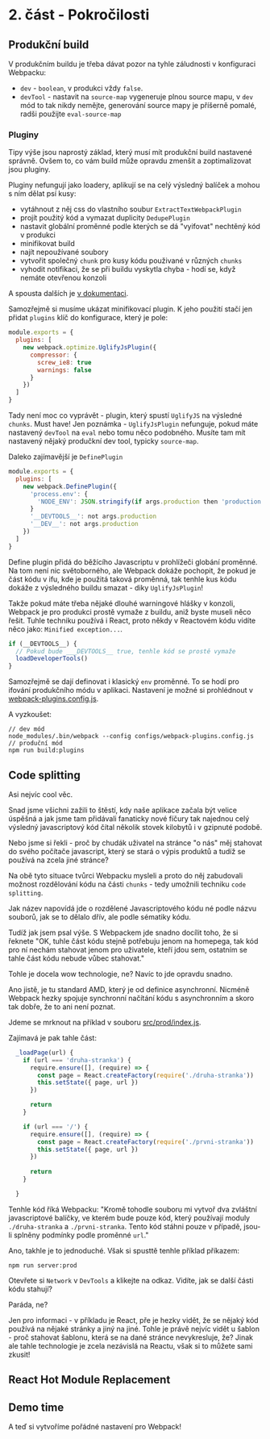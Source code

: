 # 2. část - Pokročilosti

## Produkční build
V produkčním buildu je třeba dávat pozor na tyhle záludnosti v konfiguraci Webpacku:

- `dev` - `boolean`, v produkci vždy `false`.
- `devTool` - nastavit na `source-map` vygeneruje plnou source mapu, v `dev` mód to tak nikdy nemějte,
generování source mapy je příšerně pomalé, radši použijte `eval-source-map`

### Pluginy
Tipy výše jsou naprostý základ, který musí mít produkční build nastavené správně. Ovšem to,
co vám build může opravdu zmenšit a zoptimalizovat jsou pluginy. 

Pluginy nefungují jako loadery, aplikují se na celý výsledný balíček a mohou s ním dělat psí kusy:
- vytáhnout z něj css do vlastního soubur `ExtractTextWebpackPlugin`
- projít použitý kód a vymazat duplicity `DedupePlugin`
- nastavit globální proměnné podle kterých se dá "vyifovat" nechtěný kód v produkci
- minifikovat build
- najít nepoužívané soubory
- vytvořit společný `chunk` pro kusy kódu použivané v různých `chunks`
- vyhodit notifikaci, že se při buildu vyskytla chyba - hodí se, když nemáte otevřenou konzoli

A spousta dalších je [v dokumentaci](https://webpack.github.io/docs/list-of-plugins.html).

Samozřejmě si musíme ukázat minifikovací plugin. K jeho použití stačí jen přidat `plugins` klíč
do konfigurace, který je pole:

```js
module.exports = {
  plugins: [
    new webpack.optimize.UglifyJsPlugin({
      compressor: {
        screw_ie8: true
        warnings: false
      }
    })
  ]
}
```
Tady není moc co vyprávět - plugin, který spustí `UglifyJS` na výsledné `chunks`. Must have!
Jen poznámka - `UglifyJsPlugin` nefunguje, pokud máte nastavený `devTool` na `eval` nebo tomu něco podobného.
Musíte tam mít nastavený nějaký produčkní dev tool, typicky `source-map`.

Daleko zajímavější je `DefinePlugin`
```js
module.exports = {
  plugins: [
    new webpack.DefinePlugin({
      'process.env': {
        'NODE_ENV': JSON.stringify(if args.production then 'production' else 'development')
      }
      '__DEVTOOLS__': not args.production
      '__DEV__': not args.production
    })
  ]
}
```
Define plugin přidá do běžícího Javascriptu v prohlížeči globání proměnné. Na tom není nic světoborného,
ale Webpack dokáže pochopit, že pokud je část kódu v ifu, kde je použitá taková proměnná, tak tenhle kus
kódu dokáže z výsledného buildu smazat - diky `UglifyJsPlugin`!

Takže pokud máte třeba nějaké dlouhé warningové hlášky v konzoli, Webpack je pro produkci prostě vymaže z buildu,
aniž byste museli něco řešit. Tuhle techniku používá i React, proto někdy v Reactovém kódu vidíte něco jako:
`Minified exception...`.

```js
if (__DEVTOOLS__) {
  // Pokud bude ___DEVTOOLS__ true, tenhle kód se prostě vymaže
  loadDeveloperTools()
}
```
Samozřejmě se dají definovat i klasický `env` proměnné. To se hodí pro ifování produkčního módu v aplikaci.
Nastavení je možné si prohlédnout v [webpack-plugins.config.js](./config/webpack-plugins.config.js).

A vyzkoušet:
```
// dev mód
node_modules/.bin/webpack --config configs/webpack-plugins.config.js
// produční mód
npm run build:plugins
```

## Code splitting
Asi nejvíc cool věc.

Snad jsme všichni zažili to štěstí, kdy naše aplikace začala být velice úspěšná a
jak jsme tam přidávali fanaticky nové fíčury tak najednou celý výsledný javascriptový
kód čítal několik stovek kilobytů i v gzipnuté podobě.

Nebo jsme si řekli - proč by chudák uživatel na stránce "o nás" měj stahovat do svého
počítače javascript, který se stará o výpis produktů a tudíž se používá na zcela jiné stránce?

Na obě tyto situace tvůrci Webpacku mysleli a proto do něj zabudovali možnost rozdělování
kódu na části `chunks` - tedy umožnili techniku `code splitting`. 

Jak název napovídá jde o rozdělené Javascriptového kódu né podle názvu souborů, jak se to dělalo dřív,
ale podle sématiky kódu.

Tudíž jak jsem psal výše. S Webpackem jde snadno docílit toho, že si řeknete "OK, tuhle část kódu stejně
potřebuju jenom na homepega, tak kód pro ní nechám stahovat jenom pro uživatele, kteří jdou sem, ostatním
se tahle část kódu nebude vůbec stahovat."

Tohle je docela wow technologie, ne? Navíc to jde opravdu snadno.

Ano jistě, je tu standard AMD, který je od definice asynchronní. Nicméně Webpack hezky spojuje synchronní načítání
kódu s asynchronním a skoro tak dobře, že to ani není poznat.

Jdeme se mrknout na příklad v souboru [src/prod/index.js](./src/prod/index.js).

Zajímavá je pak tahle část: 
```js
  _loadPage(url) {
    if (url === 'druha-stranka') {
      require.ensure([], (require) => {
        const page = React.createFactory(require('./druha-stranka'))
        this.setState({ page, url })
      })

      return
    }

    if (url === '/') {
      require.ensure([], (require) => {
        const page = React.createFactory(require('./prvni-stranka'))
        this.setState({ page, url })
      })
      
      return
    }

  }

```
Tenhle kód říká Webpacku: "Kromě tohodle souboru mi vytvoř dva zvláštní javascriptové balíčky,
ve kterém bude pouze kód, který používají moduly `./druha-stranka` a `./prvni-stranka`. Tento kód
stáhni pouze v případě, jsou-li splněny podmínky podle proměnné `url`."

Ano, takhle je to jednoduché. Však si spusttě tenhle příklad příkazem:
```
npm run server:prod
``` 
Otevřete si `Network` v `DevTools` a klikejte na odkaz. Vidíte, jak se další části kódu stahují?

Paráda, ne?

Jen pro informaci - v příkladu je React, pře je hezky vidět, že se nějaký kód používá na nějaké stránky a jiný na jiné.
Tohle je právě nejvíc vidět u šablon - proč stahovat šablonu, která se na dané stránce nevykresluje, že?
Jinak ale tahle technologie je zcela nezávislá na Reactu, však si to můžete sami zkusit!

## React Hot Module Replacement



## Demo time
A teď si vytvoříme pořádné nastavení pro Webpack!
